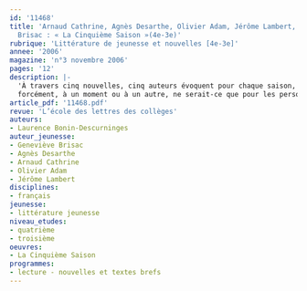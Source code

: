 ```yaml
---
id: '11468'
title: 'Arnaud Cathrine, Agnès Desarthe, Olivier Adam, Jérôme Lambert, Geneviève
  Brisac : « La Cinquième Saison »(4e-3e)'
rubrique: 'Littérature de jeunesse et nouvelles [4e-3e]'
annee: '2006'
magazine: 'n°3 novembre 2006'
pages: '12'
description: |-
  'À travers cinq nouvelles, cinq auteurs évoquent pour chaque saison, y compris la cinquième, cette saison « improbable », un moment essentiel de la vie d’un adolescent, le narrateur ou la narratrice en l’occurrence. Cinq manières d’appréhender et d’écrire quelques jours, voire quelques heures de ces étranges années où surgissent aussi vite le malaise que l’espoir. Trois filles, deux garçons, trois au collège, deux au lycée, plus ou moins mûrs, drôles ou graves, solides ou fragiles, saisis au vol ou plutôt dans leur envol, en une quarantaine de pages tout au plus chaque fois. De brèves rencontres donc, mais auxquelles les élèves s’intéresseront
  forcément, à un moment ou à un autre, ne serait-ce que pour les personnages. Ces cinq narrateurs sont si proches d’eux et si variés, qu’ils ne pourront s’empêcher, au détour d’une de leurs histoires, de s’identifier au moins à l’un d’eux, de se retrouver dans leurs soucis, leurs réactions, leurs réflexions… ce que l’on aurait tort de négliger dans la mesure où cette proximité leur permettra d’entrer dans le livre.'
article_pdf: '11468.pdf'
revue: 'L’école des lettres des collèges'
auteurs:
- Laurence Bonin-Descurninges
auteur_jeunesse:
- Geneviève Brisac
- Agnès Desarthe
- Arnaud Cathrine
- Olivier Adam
- Jérôme Lambert
disciplines:
- français
jeunesse:
- littérature jeunesse
niveau_etudes:
- quatrième
- troisième
oeuvres:
- La Cinquième Saison
programmes:
- lecture - nouvelles et textes brefs
---
```

